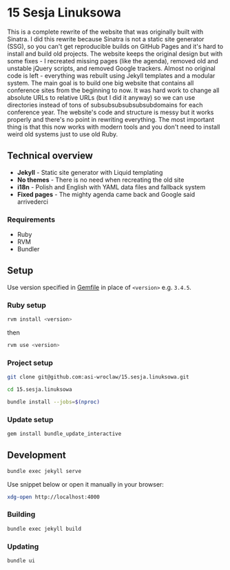 # 15 Sesja Linuksowa

This is a complete rewrite of the website that was originally built with Sinatra. I did this rewrite because Sinatra is not a static site generator (SSG), so you can't get reproducible builds on GitHub Pages and it's hard to install and build old projects. The website keeps the original design but with some fixes - I recreated missing pages (like the agenda), removed old and unstable jQuery scripts, and removed Google trackers. Almost no original code is left - everything was rebuilt using Jekyll templates and a modular system. The main goal is to build one big website that contains all conference sites from the beginning to now. It was hard work to change all absolute URLs to relative URLs (but I did it anyway) so we can use directories instead of tons of subsubsubsubsubsubdomains for each conference year. The website's code and structure is messy but it works properly and there's no point in rewriting everything. The most important thing is that this now works with modern tools and you don't need to install weird old systems just to use old Ruby.

## Technical overview

- **Jekyll** - Static site generator with Liquid templating
- **No themes** - There is no need when recreating the old site
- **i18n** - Polish and English with YAML data files and fallback system
- **Fixed pages** - The mighty agenda came back and Google said arrivederci

### Requirements

- Ruby
- RVM
- Bundler

## Setup

Use version specified in [Gemfile](./Gemfile) in place of `<version>` e.g. `3.4.5`.

### Ruby setup

```sh
rvm install <version>
```

then

```sh
rvm use <version>
```

### Project setup

```sh
git clone git@github.com:asi-wroclaw/15.sesja.linuksowa.git
```

```sh
cd 15.sesja.linuksowa
```

```sh
bundle install --jobs=$(nproc)
```

### Update setup

```sh
gem install bundle_update_interactive
```

## Development

```sh
bundle exec jekyll serve
```

Use snippet below or open it manually in your browser:

```sh
xdg-open http://localhost:4000
```

### Building

```sh
bundle exec jekyll build
```

### Updating

```sh
bundle ui
```
